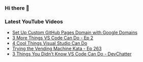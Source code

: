 ### Hi there 👋


<!--
**benrick/benrick** is a ✨ _special_ ✨ repository because its `README.md` (this file) appears on your GitHub profile.

Here are some ideas to get you started:

- 🔭 I’m currently working on ...
- 🌱 I’m currently learning ...
- 👯 I’m looking to collaborate on ...
- 🤔 I’m looking for help with ...
- 💬 Ask me about ...
- 📫 How to reach me: ...
- 😄 Pronouns: he/him
- ⚡ Fun fact: ...
-->

### Latest YouTube Videos
<!-- BLOG-POST-LIST:START -->
- [Set Up Custom GitHub Pages Domain with Google Domains](https://benrick.github.io/post/Custom-GitHub-Pages-Domain-with-Google-Domains/)
- [3 More Things VS Code Can Do - Ep 2](https://www.youtube.com/watch?v=rx-RHQmL1mU)
- [4 Cool Things Visual Studio Can Do](https://www.youtube.com/watch?v=9sIi0kKboAM)
- [Trying the Vending Machine Kata - Ep 263](https://www.youtube.com/watch?v=QVJBIHmMlFw)
- [3 Things You Didn&#39;t Know VS Code Can Do - DevChatter](https://www.youtube.com/watch?v=dwBgIxgXlFU)
<!-- BLOG-POST-LIST:END -->
